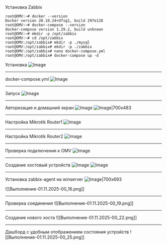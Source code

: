 Установка Zabbix

```
root@OMV:~# docker --version
Docker version 20.10.24+dfsg1, build 297e128
root@OMV:~# docker-compose --version
docker-compose version 1.29.2, build unknown
root@OMV:~# mkdir -p /opt/zabbix
root@OMV:~# cd /opt/zabbix
root@OMV:/opt/zabbix# mkdir -p ./mysql
root@OMV:/opt/zabbix# mkdir -p ./zabbix
root@OMV:/opt/zabbix# nano docker-compose.yml
root@OMV:/opt/zabbix# docker-compose up -d

```

Установка
![Image](https://github.com/sender2033/testwork-protech-Vafin/blob/main/Image/%D0%92%D1%8B%D0%BF%D0%BE%D0%BB%D0%BD%D0%B5%D0%BD%D0%B8%D0%B5-31.10.2025-21_35.png?raw=true)

---

docker-compose.yml
![Image](https://github.com/sender2033/testwork-protech-Vafin/blob/main/Image/%D0%92%D1%8B%D0%BF%D0%BE%D0%BB%D0%BD%D0%B5%D0%BD%D0%B8%D0%B5-31.10.2025-22_15.png?raw=true)

---
Запуск
![Image](https://github.com/sender2033/testwork-protech-Vafin/blob/main/Image/%D0%92%D1%8B%D0%BF%D0%BE%D0%BB%D0%BD%D0%B5%D0%BD%D0%B8%D0%B5-31.10.2025-22_17.png?raw=true)

---
Авторизация и домашний экран
![Image](https://github.com/sender2033/testwork-protech-Vafin/blob/main/Image/%D0%92%D1%8B%D0%BF%D0%BE%D0%BB%D0%BD%D0%B5%D0%BD%D0%B8%D0%B5-31.10.2025-23_10.png?raw=true)
![Image|700x483](https://github.com/sender2033/testwork-protech-Vafin/blob/main/Image/%D0%92%D1%8B%D0%BF%D0%BE%D0%BB%D0%BD%D0%B5%D0%BD%D0%B8%D0%B5-31.10.2025-23_40.png?raw=true)

---
Настройка Mikrotik Router1
![Image](https://github.com/sender2033/testwork-protech-Vafin/blob/main/Image/%D0%92%D1%8B%D0%BF%D0%BE%D0%BB%D0%BD%D0%B5%D0%BD%D0%B8%D0%B5-31.10.2025-23_44.png?raw=true)

---
Настройка Mikrotik Router2
![Image](https://github.com/sender2033/testwork-protech-Vafin/blob/main/Image/%D0%92%D1%8B%D0%BF%D0%BE%D0%BB%D0%BD%D0%B5%D0%BD%D0%B8%D0%B5-31.10.2025-23_45.png?raw=true)

---
Проверка подключения к OMV
![Image](https://github.com/sender2033/testwork-protech-Vafin/blob/main/Image/%D0%92%D1%8B%D0%BF%D0%BE%D0%BB%D0%BD%D0%B5%D0%BD%D0%B8%D0%B5-31.10.2025-23_50.png?raw=true)

---
Создание хостовый устройств
![Image](https://github.com/sender2033/testwork-protech-Vafin/blob/main/Image/%D0%92%D1%8B%D0%BF%D0%BE%D0%BB%D0%BD%D0%B5%D0%BD%D0%B8%D0%B5-31.10.2025-23_58.png?raw=true)
![Image](https://github.com/sender2033/testwork-protech-Vafin/blob/main/Image/%D0%92%D1%8B%D0%BF%D0%BE%D0%BB%D0%BD%D0%B5%D0%BD%D0%B8%D0%B5-31.10.2025-23_58-1.png?raw=true)


---
Установка zabbix-agent на winserver
![Image|700x693](https://github.com/sender2033/testwork-protech-Vafin/blob/main/Image/%D0%92%D1%8B%D0%BF%D0%BE%D0%BB%D0%BD%D0%B5%D0%BD%D0%B8%D0%B5-01.11.2025-00_15.png?raw=true)

![[Выполнение-01.11.2025-00_16.png]]

---
Проверка соединения
![[Выполнение-01.11.2025-00_19.png]]

---
Создание нового хоста
![[Выполнение-01.11.2025-00_22.png]]

---
Дашборд с удобным отображением состояния устройств
![[Выполнение-01.11.2025-00_25.png]]